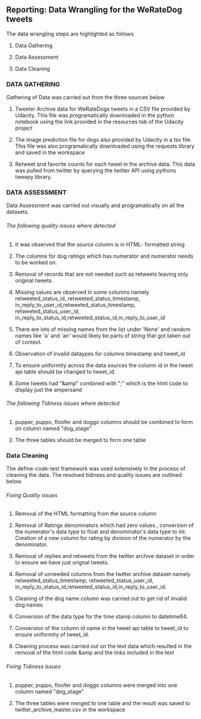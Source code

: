 ## Reporting: Data Wrangling for the WeRateDog tweets

The data wrangling steps are highlighted as follows

1. Data Gathering

2. Data Assessment

3. Data Cleaning


### DATA GATHERING

Gathering of Data was carried out from the three sources below

1. Tweeter Archive data for WeRateDogs tweets in a CSV file provided by Udacity. This file was programatically downloaded in the python notebook using the link provided in the resources tab of the Udacity project

2. The image prediction file for dogs also provided by Udacity in a tsv file. This file was also programatically downloaded using the requests library and saved in the workspace

3. Retweet and favorite counts for each tweet in the archive data. This data was pulled from twitter by querying the twitter API using pythons tweepy library.

### DATA ASSESSMENT

Data Assessment was carried out visually and programatically on all the datasets. 

###### The following quality issues where detected

1. It was observed that the source column is in HTML- formatted string

2. The columns for dog ratings which has numerator and numerator needs to be worked on.

3. Removal of records that are not needed such as retweets leaving only original tweets. 

4. Missing values are observed in some columns namely retweeted_status_id, retweeted_status_timestamp, in_reply_to_user_id,retweeted_status_timestamp, retweeted_status_user_id, in_reply_to_status_id,retweeted_status_id,in_reply_to_user_id

5. There are lots of missing names from the list under 'None' and random names like 'a' and 'an' would likely be parts of string that got taken out of context.

6. Observation of invalid dataypes for columns timestamp and tweet_id

7. To ensure uniformity across the data sources the column id in the tweet api table should be changed to tweet_id.

8.  Some tweets had "\&amp" combined with ";" which is the html code to display just the ampersand


###### The following Tidiness issues where detected
1. pupper, puppo, floofer and doggo columns should be combined to form on column named "dog_stage"

2. The three tables should be merged to form one table





### Data Cleaning

The define-code-test framework was used extensively in the process of cleaning the data. The resolved tidiness and quality issues are outlined below.

###### Fixing Quality issues
1. Removal of the HTML formatting from the source column 

2. Removal of Ratings denominators which had zero values , conversion of the numerator's data type to float and denominator's data type to int. Creation of a new column for rating by division of the numerator by the denominator.

3. Removal of replies and retweets from the twitter archive dataset in order to ensure we have just orignal tweets.

4. Removal of unneeded columns from the twitter archive dataset namely  retweeted_status_timestamp, retweeted_status_user_id, in_reply_to_status_id,retweeted_status_id,in_reply_to_user_id.

5. Cleaning of the dog name column was carried out to get rid of invalid dog names

6. Conversion of the data type for the time stamp column to datetime64.

7. Conversion of the column id name in the tweet api table to tweet_id to ensure uniformity of tweet_id.

8. Cleaning process was carried out on the text data which resulted in the removal of the html code &amp and the links included in the text






######  Fixing Tidiness issues

1. pupper, puppo, floofer and doggo columns were merged into one column named "dog_stage"

2. The three tables were merged to one table and the result was saved to twitter_archive_master.csv in the workspace
